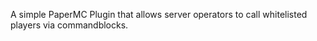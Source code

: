 A simple PaperMC Plugin that allows server operators to call whitelisted players via commandblocks.
